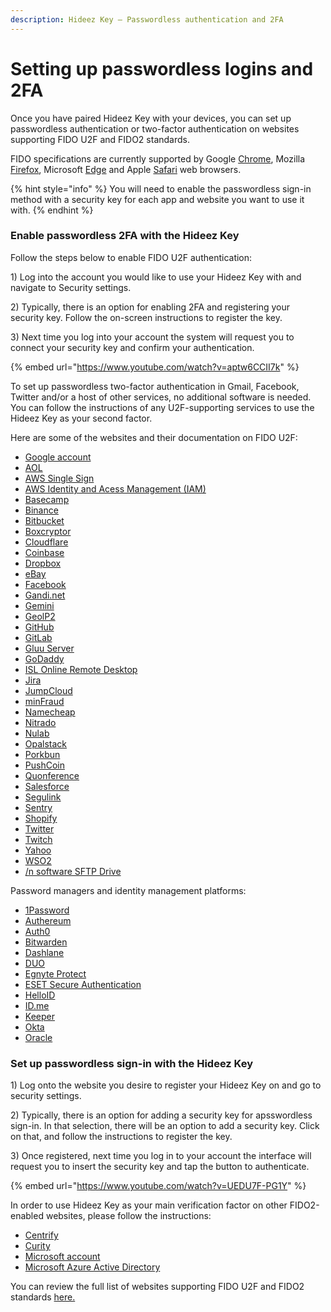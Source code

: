 ```yaml
---
description: Hideez Key – Passwordless authentication and 2FA
---
```


# Setting up passwordless logins and 2FA

Once you have paired Hideez Key with your devices, you can set up passwordless authentication or two-factor authentication on websites supporting FIDO U2F and FIDO2 standards.

FIDO specifications are currently supported by Google [Chrome](https://blog.chromium.org/2018/09/chrome-70-beta-shape-detection-web.html), Mozilla [Firefox](https://blog.mozilla.org/blog/2018/05/09/firefox-gets-down-to-business-and-its-personal/), Microsoft [Edge](https://support.microsoft.com/en-us/account-billing/set-up-a-passkey-fido2-as-your-verification-method-2911cacd-efa5-4593-ae22-e09ae14c6698) and Apple [Safari](https://webkit.org/blog/8517/release-notes-for-safari-technology-preview-71/) web browsers.

{% hint style="info" %}
You will need to enable the passwordless sign-in method with a security key for each app and website you want to use it with.
{% endhint %}

### Enable passwordless 2FA with the Hideez Key

Follow the steps below to enable FIDO U2F authentication:

1\) Log into the account you would like to use your Hideez Key with and navigate to Security settings.&#x20;

2\) Typically, there is an option for enabling 2FA and registering your security key. Follow the on-screen instructions to register the key.&#x20;

3\) Next time you log into your account the system will request you to connect your security key and confirm your authentication.

{% embed url="https://www.youtube.com/watch?v=aptw6CCII7k" %}

To set up passwordless two-factor authentication in Gmail, Facebook, Twitter and/or a host of other services, no additional software is needed. You can follow the instructions of any U2F-supporting services to use the Hideez Key as your second factor.&#x20;

Here are some of the websites and their documentation on FIDO U2F:

* [Google account](https://support.google.com/accounts/answer/6103523)
* [AOL](https://help.aol.com/articles/2-step-verification-with-a-security-key)
* [AWS Single Sign](https://docs.aws.amazon.com/singlesignon/latest/userguide/user-device-registration.html)
* [AWS Identity and Acess Management (IAM)](https://docs.aws.amazon.com/IAM/latest/UserGuide/id_credentials_mfa_enable_u2f.html)
* [Basecamp](https://3.basecamp-help.com/article/443-two-factor-authentication-2fa#use-a-security-key)
* [Binance](https://www.binance.com/en/blog/351376985820852224/you-can-now-use-hardware-security-keys-on-binance)
* [Bitbucket](https://support.atlassian.com/bitbucket-cloud/docs/enable-two-step-verification/)
* [Boxcryptor](https://www.boxcryptor.com/ru/help/boxcryptor-account/windows/#two-factor-authentication)
* [Cloudflare](https://blog.cloudflare.com/cloudflare-now-supports-security-keys-with-web-authentication-webauthn/)
* [Coinbase](https://help.coinbase.com/en/coinbase/managing-my-account/verify-my-identity/using-and-managing-security-keys)
* [Dropbox](https://help.dropbox.com/account-access/enable-two-step-verification)
* [eBay](https://www.ebay.com/help/account/protecting-account/tips-keeping-ebay-account-secure?id=4872\&st=3\&pos=1\&query=Tips%20for%20keeping%20your%20eBay%20account%20secure\&intent=2%20factor\&lucenceai=lucenceai#section2)
* [Facebook](https://www.facebook.com/help/401566786855239)
* [Gandi.net](https://news.gandi.net/en/2017/10/u2f-now-available-on-gandiv5/)
* [Gemini](https://support.gemini.com/hc/en-us/articles/360044275792)
* [GeolP2](https://support.maxmind.com/two-factor-authentication-2fa-user-guide/)
* [GitHub](https://docs.github.com/en/github/authenticating-to-github/securing-your-account-with-two-factor-authentication-2fa/configuring-two-factor-authentication#configuring-two-factor-authentication-using-fido-u2f)
* [GitLab](https://docs.gitlab.com/ee/user/profile/account/two_factor_authentication.html#enable-2fa-via-u2f-device)
* [Gluu Server](https://gluu.org/docs/ce/authn-guide/U2F/)
* [GoDaddy](https://ua.godaddy.com/help/dodajte-aparatnij-klyuch-bezpeki-dlya-dvoetapnoyi-perevirki-31900)
* [ISL Online Remote Desktop](https://help.islonline.com/35746/286527)
* [Jira](https://aserve.atlassian.net/wiki/spaces/U2F/pages/746979329/How%2Bto%2Blog%2Bin%2Bwith%2B2FA%2Bfor%2BJira%2Busing%2BU2F%2Bdevice%2Bas%2Bauthentication%2Bsecond%2Bfactor)
* [JumpCloud](https://support.jumpcloud.com/support/s/article/Using-a-Security-Key-with-your-JumpCloud-User-Account)
* [minFraud](https://support.maxmind.com/two-factor-authentication-2fa-user-guide/)
* [Namecheap](https://www.namecheap.com/support/knowledgebase/article.aspx/10102/45/how-can-i-use-the-u2f-method-for-twofactor-authentication/)
* [Nitrado](https://server.nitrado.net/eng/news2/view/nitrado-highlighted-features-two-factor-authentication/)
* [Nulab](https://support.nulab.com/hc/en-us/articles/7732936736537-How-to-set-up-two-factor-authentication)
* [Opalstack](https://docs.opalstack.com/user-guide/your-account/#multi-factor-authentication)
* [Porkbun](https://kb.porkbun.com/article/119-how-to-secure-your-account-with-a-physical-security-key-using-webauthn)
* [PushCoin](https://kb.porkbun.com/article/119-how-to-secure-your-account-with-a-physical-security-key-using-webauthn)
* [Quonference](https://quonference.com/security-guide#yubikey)
* [Salesforce](https://help.salesforce.com/s/articleView?id=sf.security_u2f_register_security_key.htm\&type=5)
* [Segulink](https://segusoft.freshdesk.com/support/solutions/articles/19000117048-multi-faktor-authentifizierung-mfa-einrichten)
* [Sentry](https://blog.sentry.io/2016/06/22/introducing-2fa)
* [Shopify](https://help.shopify.com/en/manual/your-account/account-security/two-step-authentication#enable-two-step-authentication-with-security-keys)
* [Twitter](https://help.twitter.com/en/managing-your-account/two-factor-authentication#security-key)
* [Twitch](https://help.twitch.tv/s/article/two-factor-authentication?language=en_US)
* [Yahoo](https://help.yahoo.com/kb/-step-verification-security-key-sln35380.html)
* [WSO2](https://docs.wso2.com/display/IS560/Multi-factor+Authentication+using+FIDO)
* [/n software SFTP Drive](https://www.nsoftware.com/kb/articles/sftpdrive-authenticate.rst#seckey)

Password managers and identity management platforms:

* [1Password](https://support.1password.com/security-key/)
* [Authereum](https://medium.com/authereum/authereum-now-supports-hardware-security-keys-for-two-factor-authentication-2fa-dff699912b97?)
* [Auth0](https://auth0.com/docs/login/mfa/fido-authentication-with-webauthn/configure-webauthn-security-keys-for-mfa)
* [Bitwarden](https://bitwarden.com/help/article/setup-two-step-login-fido/)
* [Dashlane](https://support.dashlane.com/hc/en-us/articles/207051919#title3)
* [DUO](https://guide.duo.com/security-keys)
* [Egnyte Protect](https://helpdesk.egnyte.com/hc/en-us/articles/360040496691-Multifactor-Authentication-using-FIDO2-WebAuthn-)
* [ESET Secure Authentication](https://support.eset.com/en/kb3648-using-hard-tokens-with-eset-secure-authentication-7157)
* [HelloID](https://docs.helloid.com/hc/en-us/articles/360011028700-How-to-view-your-account-s-security-overview)
* [ID.me](https://help.id.me/hc/en-us/articles/360025737794-How-do-I-add-more-than-one-2-factor-authentication-2FA-method-to-my-ID-me-Account-)
* [Keeper](https://www.keepersecurity.com/ru_RU/support.html#q110)
* [Okta](https://www.yubico.com/us/works-with-yubikey/catalog/okta/)
* [Oracle](https://docs.oracle.com/en/cloud/paas/identity-cloud/uaids/configure-fido-security.html)

### Set up passwordless sign-in with the Hideez Key

1\) Log onto the website you desire to register your Hideez Key on and go to security settings.&#x20;

2\) Typically, there is an option for adding a security key for apsswordless sign-in. In that selection, there will be an option to add a security key. Click on that, and follow the instructions to register the key.&#x20;

3\) Once registered, next time you log in to your account the interface will request you to insert the security key and tap the button to authenticate.

{% embed url="https://www.youtube.com/watch?v=UEDU7F-PG1Y" %}

In order to use Hideez Key as your main verification factor on other FIDO2-enabled websites, please follow the instructions:

* [Centrify](https://docs.centrify.com/Content/CoreServices/Authenticate/U2FAuth.htm)
* [Curity](https://curity.io/resources/learn/webauthn-authenticator/)
* [Microsoft account](https://support.microsoft.com/en-us/windows/sign-in-to-your-microsoft-account-with-windows-hello-or-a-security-key-800a8c01-6b61-49f5-0660-c2159bea4d84)
* [Microsoft Azure Active Directory](https://docs.microsoft.com/en-us/azure/active-directory/authentication/concept-authentication-passwordless#fido2-security-keys)

You can review the full list of websites supporting FIDO U2F and FIDO2 standards [here.](https://hideez.com/pages/supported-services)

